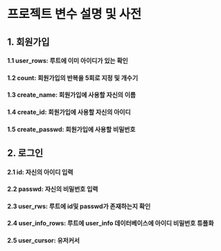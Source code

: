 # 프로젝트 변수 설명 및 사전

## 1. 회원가입
#### 1.1 user_rows: 루트에 이미 아이디가 있는 확인

#### 1.2 count: 회원가입의 반복을 5회로 지정 및 개수기

#### 1.3 create_name: 회원가입에 사용할 자신의 이름

#### 1.4 create_id: 회원가입에 사용할 자신의 아이디

#### 1.5 create_passwd: 회원가입에 사용할 비밀번호

## 2. 로그인

#### 2.1 id: 자신의 아이디 입력

#### 2.2 passwd: 자신의 비밀번호 입력

#### 2.3 user_rws: 루트에 id및 passwd가 존재하는지 확인

#### 2.4 user_info_rows: 루트에 user_info 데이터베이스에 아이디 비밀번호 튜플화
 
#### 2.5 user_cursor: 유저커서

